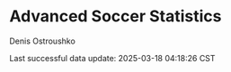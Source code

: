 # Advanced Soccer Statistics
Denis Ostroushko

<!-- gfm -->

Last successful data update: 2025-03-18 04:18:26 CST
